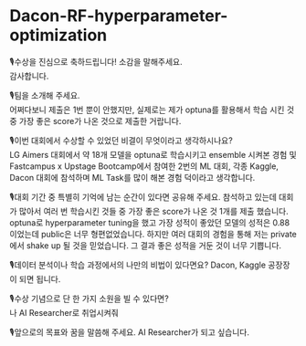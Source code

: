 # Dacon-RF-hyperparameter-optimization  
  
🎙수상을 진심으로 축하드립니다! 소감을 말해주세요.  
감사합니다.
  
🎙팀을 소개해 주세요.  
어쩌다보니 제출은 1번 뿐이 안했지만, 실제로는 제가 optuna를 활용해서 학습 시킨 것 중 가장 좋은 score가 나온 것으로 제출한 거랍니다.

🎙이번 대회에서 수상할 수 있었던 비결이 무엇이라고 생각하시나요?   
LG Aimers 대회에서 약 18개 모델을 optuna로 학습시키고  ensemble 시켜본 경험 및 Fastcampus x Upstage Bootcamp에서 참여한 2번의 ML 대회, 각종 Kaggle, Dacon 대회에 참석하며 ML Task를 많이 해본 경험 덕이라고 생각합니다.
  
🎙대회 기간 중 특별히 기억에 남는 순간이 있다면 공유해 주세요. 
참석하고 있는데 대회가 많아서 여러 번 학습시킨 것들 중 가장 좋은 score가 나온 것 1개를 제출 했습니다. optuna로 hyperparameter tuning을 했고 가장 성적이 좋았던 모델의 성적은 0.88 이었는데 public은 너무 형편없었습니다. 하지만 여러 대회의 경험을 통해 저는 private에서 shake up 될 것을 믿었습니다. 그 결과 좋은 성적을 거둔 것이 너무 기쁩니다. 
  
🎙데이터 분석이나 학습 과정에서의 나만의 비법이 있다면요? 
Dacon, Kaggle 공장장이 되면 됩니다.
  
🎙수상 기념으로 단 한 가지 소원을 빌 수 있다면?  
나 AI Researcher로 취업시켜줘
  
🎙앞으로의 목표와 꿈을 말씀해 주세요.
AI Researcher가 되고 싶습니다. 

